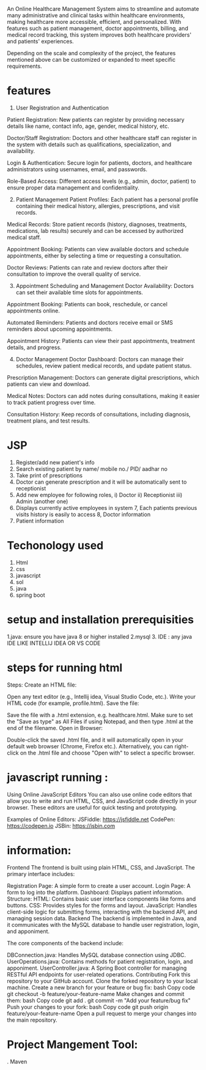 An Online Healthcare Management System aims to streamline and automate many administrative and clinical tasks within healthcare environments, making healthcare more accessible, efficient, and personalized. With features such as patient management, doctor appointments, billing, and medical record tracking, this system improves both healthcare providers' and patients' experiences.

Depending on the scale and complexity of the project, the features mentioned above can be customized or expanded to meet specific requirements.


# features

1. User Registration and Authentication
   
Patient Registration: New patients can register by providing necessary details like name, contact info, age, gender, medical history, etc.

Doctor/Staff Registration: Doctors and other healthcare staff can register in the system with details such as qualifications, specialization, and availability.

Login & Authentication: Secure login for patients, doctors, and healthcare administrators using usernames, email, and passwords.

Role-Based Access: Different access levels (e.g., admin, doctor, patient) to ensure proper data management and confidentiality.

2. Patient Management
Patient Profiles: Each patient has a personal profile containing their medical history, allergies, prescriptions, and visit records.

Medical Records: Store patient records (history, diagnoses, treatments, medications, lab results) securely and can be accessed by authorized medical staff.

Appointment Booking: Patients can view available doctors and schedule appointments, either by selecting a time or requesting a consultation.

Doctor Reviews: Patients can rate and review doctors after their consultation to improve the overall quality of service.


3. Appointment Scheduling and Management
Doctor Availability: Doctors can set their available time slots for appointments.

Appointment Booking: Patients can book, reschedule, or cancel appointments online.

Automated Reminders: Patients and doctors receive email or SMS reminders about upcoming appointments.

Appointment History: Patients can view their past appointments, treatment details, and progress.


4. Doctor Management
Doctor Dashboard: Doctors can manage their schedules, review patient medical records, and update patient status.

Prescription Management: Doctors can generate digital prescriptions, which patients can view and download.

Medical Notes: Doctors can add notes during consultations, making it easier to track patient progress over time.

Consultation History: Keep records of consultations, including diagnosis, treatment plans, and test results.

# JSP
1. Register/add new patient's info 
2. Search existing patient by name/ mobile no./ PID/ aadhar no 
3. Take print of prescriptions 
4. Doctor can generate prescription and it will be automatically sent to receptionist
5. Add new employee for following roles, i) Doctor ii) Receptionist iii) Admin (another one)
6. Displays currently active employees in system
7, Each patients previous visits history is easily to access
8, Doctor information
9. Patient information

# Techonology used 
1. Html
2. css
3. javascript
4. sol
5. java
6. spring boot

# setup and installation prerequisities

1.java: ensure you have java 8 or higher installed
2.mysql
3. IDE : any java IDE LIKE INTELLIJ IDEA OR VS CODE

# steps for running html 

Steps:
Create an HTML file:

Open any text editor (e.g., Intellij idea, Visual Studio Code,  etc.).
Write your HTML code (for example, profile.html).
Save the file:

Save the file with a .html extension, e.g. healthcare.html.
Make sure to set the "Save as type" as All Files if using Notepad, and then type .html at the end of the filename.
Open in Browser:

Double-click the saved .html file, and it will automatically open in your default web browser (Chrome, Firefox etc.).
Alternatively, you can right-click on the .html file and choose "Open with" to select a specific browser.

# javascript running :
Using Online JavaScript Editors
You can also use online code editors that allow you to write and run HTML, CSS, and JavaScript code directly in your browser. These editors are useful for quick testing and prototyping.

Examples of Online Editors:
JSFiddle: https://jsfiddle.net
CodePen: https://codepen.io
JSBin: https://jsbin.com

# information:

Frontend The frontend is built using plain HTML, CSS, and JavaScript. The primary interface includes:

Registration Page: A simple form to create a user account. Login Page: A form to log into the platform. Dashboard: Displays  patient information. Structure: HTML: Contains basic user interface components like forms and buttons. CSS: Provides styles for the forms and layout. JavaScript: Handles client-side logic for submitting forms, interacting with the backend API, and managing session data. Backend The backend is implemented in Java, and it communicates with the MySQL database to handle user registration, login, and apponiment.

The core components of the backend include:

DBConnection.java: Handles MySQL database connection using JDBC. UserOperations.java: Contains methods for patient registration, login, and apponiment. UserController.java: A Spring Boot controller for managing RESTful API endpoints for user-related operations. Contributing Fork this repository to your GitHub account. Clone the forked repository to your local machine. Create a new branch for your feature or bug fix: bash Copy code git checkout -b feature/your-feature-name Make changes and commit them: bash Copy code git add . git commit -m "Add your feature/bug fix" Push your changes to your fork: bash Copy code git push origin feature/your-feature-name Open a pull request to merge your changes into the main repository.

# Project Mangement Tool:
. Maven







   
   




